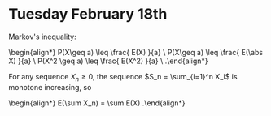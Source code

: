 # Tuesday February 18th

Markov's inequality:

\begin{align*}
P(X\geq a) \leq \frac{ E(X) }{a} \\
P(X\geq a) \leq \frac{ E(\abs X) }{a} \\
P(X^2 \geq a) \leq \frac{ E(X^2) }{a} \\
.\end{align*}

For any sequence $X_n\geq 0$, the sequence $S_n = \sum_{i=1}^n X_i$ is monotone increasing, so

\begin{align*}
E(\sum X_n) = \sum E(X)
.\end{align*}




